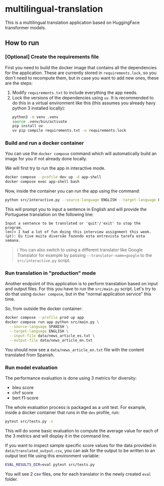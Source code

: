 # multilingual-translation
This is a multilingual translation application based on HuggingFace transformer models.

## How to run

### [Optional] Create the requirements file
 
First you need to build the docker image that contains all the dependencies for the application. These are currently stored in `requirements.lock`, so you don't need to recompute them, but in case you want to add new ones, these are the steps:

1. Modify `requirements.txt` to include everything the app needs.
2. Lock the versions of the dependencies using `uv`. It is recommended to do this in a virtual environment like this (this assumes you already havy python 3 installed locally):
    ```bash
    python3 -m venv .venv
    source .venv/bin/activate
    pip install uv
    uv pip compile requirements.txt -o requirements.lock
    ```

### Build and run a docker container

You can use the `docker compose` command which will automatically build an image for you if not already done locally.

We will first try to run the app in interactive mode.
```bash
docker compose --profile dev up -d app-shell
docker compose exec app-shell bash
```

Now, inside the container you can run the app using the command:
```bash
python src/interactive.py --source-language ENGLISH --target-language PORTUGUESE
```

This will prompt you to input a sentence in English and will provide the Portuguese translation on the following line:
```
Input a sentence to be translated or 'quit'/'exit' to stop the program.
(en)> I had a lot of fun doing this interview assignment this week.
(pt): Eu tive muita diversão fazendo esta entrevista tarefa esta semana.
```

> :information_source:
> You can also switch to using a different translator like Google Translator for example by passing `--translator-name=google` to the `src/interactive.py` script.

### Run translation in "production" mode

Another endpoint of this application is to perform translation based on input and output files. For this you have to run the `src/main.py` script. Let's try to do that using `docker compose`, but in the "normal application service" this time.

So, from outside the docker container:
```bash
docker compose --profile prod up app
docker compose run app python src/main.py \
  --source-language SPANISH \
  --target-language ENGLISH \
  --input-file data/news_article_es.txt \
  --output-file data/news_article_en.txt
```

You should now see a `data/news_article_en.txt` file with the content translated from Spanish. 

### Run model evaluation

The performance evaluation is done using 3 metrics for diversity:
- bleu score
- chrf score
- bert f1-score

The whole evaluation process is packaged as a unit test. For example, inside a docker container that runs in the `dev` profile, run:
```bash
pytest src/tests.py -s
```

This will do some basic evaluation to compute the average value for each of the 3 metrics and will display it in the command line.

If you want to inspect sample specific score values for the data provided in `data/translated_output.csv`, you can ask for the output to be written to an output text file using this environment variable:
```bash
EVAL_RESULTS_DIR=eval pytest src/tests.py
```

You will see 2 csv files, one for each translator in the newly created `eval` folder.
